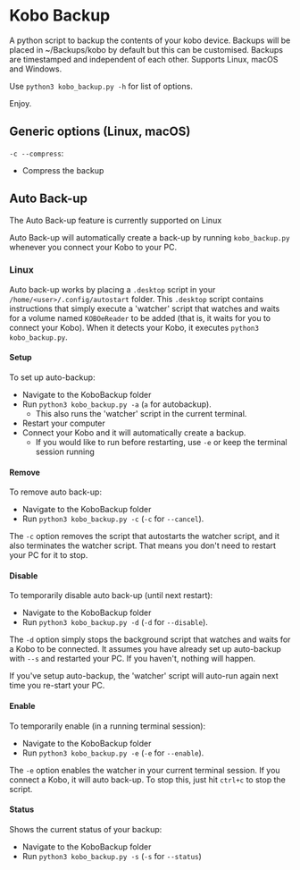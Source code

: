 # Kobo Backup 

A python script to backup the contents of your kobo device. Backups will be placed in ~/Backups/kobo by default but this can be customised. Backups are timestamped and independent of each other. Supports Linux, macOS and Windows.

Use `python3 kobo_backup.py -h` for list of options.

Enjoy.

## Generic options (Linux, macOS)
`-c --compress`:
- Compress the backup

## Auto Back-up
The Auto Back-up feature is currently supported on Linux

Auto Back-up will automatically create a back-up by running `kobo_backup.py` whenever you connect your Kobo to your PC.

### Linux
Auto back-up works by placing a `.desktop` script in your `/home/<user>/.config/autostart` folder.
This `.desktop` script contains instructions that simply execute a 'watcher' script that watches and waits for a volume named `KOBOeReader` to be added (that is, it waits for you to connect your Kobo). When it detects your Kobo, it executes `python3 kobo_backup.py`.

#### Setup
To set up auto-backup:
- Navigate to the KoboBackup folder
- Run `python3 kobo_backup.py -a` (`a` for autobackup).
    - This also runs the 'watcher' script in the current terminal.
- Restart your computer
- Connect your Kobo and it will automatically create a backup.
    - If you would like to run before restarting, use `-e` or keep the terminal session running

#### Remove
To remove auto back-up:
- Navigate to the KoboBackup folder
- Run `python3 kobo_backup.py -c` (`-c` for `--cancel`).

The `-c` option removes the script that autostarts the watcher script, and it also terminates the watcher script. That means you don't need to restart your PC for it to stop.


#### Disable
To temporarily disable auto back-up (until next restart):
- Navigate to the KoboBackup folder
- Run `python3 kobo_backup.py -d` (`-d` for `--disable`).

The `-d` option simply stops the background script that watches and waits for a Kobo to be connected. It assumes you have already set up auto-backup with `--s` and restarted your PC. If you haven't, nothing will happen. 

If you've setup auto-backup, the 'watcher' script will auto-run again next time you re-start your PC.

#### Enable
To temporarily enable (in a running terminal session):
- Navigate to the KoboBackup folder
- Run `python3 kobo_backup.py -e` (`-e` for `--enable`).

The `-e` option enables the watcher in your current terminal session. If you connect a Kobo, it will auto back-up. To stop this, just hit `ctrl+c` to stop the script.

#### Status
Shows the current status of your backup:
- Navigate to the KoboBackup folder
- Run `python3 kobo_backup.py -s` (`-s` for `--status`)
